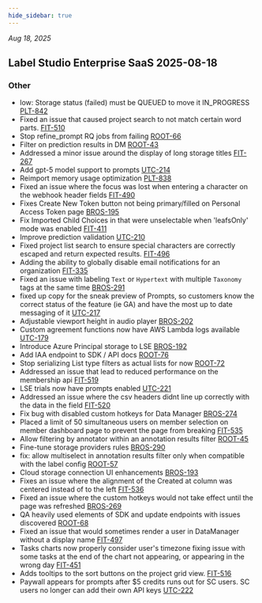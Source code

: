 ```yaml
---
hide_sidebar: true
---
```


*Aug 18, 2025*

## Label Studio Enterprise SaaS 2025-08-18
### Other
- low: Storage status (failed) must be QUEUED to move it IN_PROGRESS [PLT-842](https://humansignal.atlassian.net/browse/PLT-842)
- Fixed an issue that caused project search to not match certain word parts. [FIT-510](https://humansignal.atlassian.net/browse/FIT-510)
- Stop refine_prompt RQ jobs from failing [ROOT-66](https://humansignal.atlassian.net/browse/ROOT-66)
- Filter on prediction results in DM [ROOT-43](https://humansignal.atlassian.net/browse/ROOT-43)
- Addressed a minor issue around the display of long storage titles [FIT-267](https://humansignal.atlassian.net/browse/FIT-267)
- Add gpt-5 model support to prompts  [UTC-214](https://humansignal.atlassian.net/browse/UTC-214)
-  Reimport memory usage optimization [PLT-838](https://humansignal.atlassian.net/browse/PLT-838)
- Fixed an issue where the focus was lost when entering a character on the webhook header fields [FIT-490](https://humansignal.atlassian.net/browse/FIT-490)
- Fixes Create New Token button not being primary/filled on Personal Access Token page [BROS-195](https://humansignal.atlassian.net/browse/BROS-195)
- Fix Imported Child Choices in <Taxonomy value="$taxonomy"> that were unselectable when 'leafsOnly' mode was enabled [FIT-411](https://humansignal.atlassian.net/browse/FIT-411)
- Improve prediction validation [UTC-210](https://humansignal.atlassian.net/browse/UTC-210)
- Fixed project list search to ensure special characters are correctly escaped and return expected results. [FIT-496](https://humansignal.atlassian.net/browse/FIT-496)
- Adding the ability to globally disable email notifications for an organization [FIT-335](https://humansignal.atlassian.net/browse/FIT-335)
- Fixed an issue with labeling `Text` or `Hypertext` with multiple `Taxonomy` tags at the same time [BROS-291](https://humansignal.atlassian.net/browse/BROS-291)
- fixed up copy for the sneak preview of Prompts, so customers know the correct status of the feature (ie GA) and have the most up to date messaging of it [UTC-217](https://humansignal.atlassian.net/browse/UTC-217)
- Adjustable viewport height in audio player [BROS-202](https://humansignal.atlassian.net/browse/BROS-202)
- Custom agreement functions now have AWS Lambda logs available [UTC-179](https://humansignal.atlassian.net/browse/UTC-179)
- Introduce Azure Principal storage to LSE [BROS-192](https://humansignal.atlassian.net/browse/BROS-192)
- Add IAA endpoint to SDK / API docs [ROOT-76](https://humansignal.atlassian.net/browse/ROOT-76)
- Stop serializing List type filters as actual lists for now [ROOT-72](https://humansignal.atlassian.net/browse/ROOT-72)
- Addressed an issue that lead to reduced performance on the membership api [FIT-519](https://humansignal.atlassian.net/browse/FIT-519)
- LSE trials now have prompts enabled [UTC-221](https://humansignal.atlassian.net/browse/UTC-221)
- Addressed an issue where the csv headers didnt line up correctly with the data in the field [FIT-520](https://humansignal.atlassian.net/browse/FIT-520)
- Fix bug with disabled custom hotkeys for Data Manager [BROS-274](https://humansignal.atlassian.net/browse/BROS-274)
- Placed a limit of 50 simultaneous users on member selection on member dashboard page to prevent the page from breaking [FIT-535](https://humansignal.atlassian.net/browse/FIT-535)
- Allow filtering by annotator within an annotation results filter [ROOT-45](https://humansignal.atlassian.net/browse/ROOT-45)
- Fine-tune storage providers rules  [BROS-290](https://humansignal.atlassian.net/browse/BROS-290)
- fix: allow multiselect in annotation results filter only when compatible with the label config [ROOT-57](https://humansignal.atlassian.net/browse/ROOT-57)
- Cloud storage connection UI enhancements [BROS-193](https://humansignal.atlassian.net/browse/BROS-193)
- Fixes an issue where the alignment of the Created at column was centered instead of to the left [FIT-536](https://humansignal.atlassian.net/browse/FIT-536)
- Fixed an issue where the custom hotkeys would not take effect until the page was refreshed [BROS-269](https://humansignal.atlassian.net/browse/BROS-269)
- QA heavily used elements of SDK and update endpoints with issues discovered [ROOT-68](https://humansignal.atlassian.net/browse/ROOT-68)
- Fixed an issue that would sometimes render a user in DataManager without a display name [FIT-497](https://humansignal.atlassian.net/browse/FIT-497)
- Tasks charts now properly consider user's timezone fixing issue with some tasks at the end of the chart not appearing, or appearing in the wrong day [FIT-451](https://humansignal.atlassian.net/browse/FIT-451)
- Adds tooltips to the sort buttons on the project grid view. [FIT-516](https://humansignal.atlassian.net/browse/FIT-516)
- Paywall appears for prompts after $5 credits runs out for SC users. SC users no longer can add their own API keys [UTC-222](https://humansignal.atlassian.net/browse/UTC-222)

